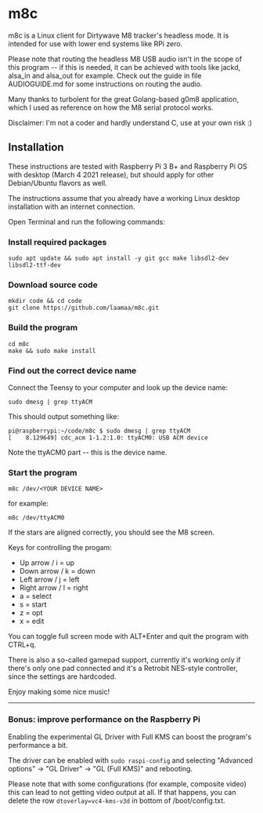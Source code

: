 # m8c

m8c is a Linux client for Dirtywave M8 tracker's headless mode. It is intended for use with lower end systems like RPi zero.

Please note that routing the headless M8 USB audio isn't in the scope of this program -- if this is needed, it can be achieved with tools like jackd, alsa\_in and alsa\_out for example. Check out the guide in file AUDIOGUIDE.md for some instructions on routing the audio.

Many thanks to turbolent for the great Golang-based g0m8 application, which I used as reference on how the M8 serial protocol works.

Disclaimer: I'm not a coder and hardly understand C, use at your own risk :)

## Installation

These instructions are tested with Raspberry Pi 3 B+ and Raspberry Pi OS with desktop (March 4 2021 release), but should apply for other Debian/Ubuntu flavors as well.

The instructions assume that you already have a working Linux desktop installation with an internet connection.

Open Terminal and run the following commands:

### Install required packages

```
sudo apt update && sudo apt install -y git gcc make libsdl2-dev libsdl2-ttf-dev
```

### Download source code

```
mkdir code && cd code
git clone https://github.com/laamaa/m8c.git
 ```

### Build the program

```
cd m8c
make && sudo make install
 ```

### Find out the correct device name

Connect the Teensy to your computer and look up the device name:

```
sudo dmesg | grep ttyACM
```

This should output something like:

```
pi@raspberrypi:~/code/m8c $ sudo dmesg | grep ttyACM
[    8.129649] cdc_acm 1-1.2:1.0: ttyACM0: USB ACM device
```
Note the ttyACM0 part -- this is the device name.

### Start the program
```
m8c /dev/<YOUR DEVICE NAME>
```


for example:

```
m8c /dev/ttyACM0
```

If the stars are aligned correctly, you should see the M8 screen.

Keys for controlling the progam:

* Up arrow / i = up
* Down arrow / k = down
* Left arrow / j = left
* Right arrow / l = right
* a = select
* s = start
* z = opt
* x = edit

You can toggle full screen mode with ALT+Enter and quit the program with CTRL+q.

There is also a so-called gamepad support, currently it's working only if there's only one pad connected and it's a Retrobit NES-style controller, since the settings are hardcoded.

Enjoy making some nice music!

-----------

### Bonus: improve performance on the Raspberry Pi
Enabling the experimental GL Driver with Full KMS can boost the program's performance a bit.

The driver can be enabled with ```sudo raspi-config``` and selecting "Advanced options" -> "GL Driver" -> "GL (Full KMS)" and rebooting.

Please note that with some configurations (for example, composite video) this can lead to not getting video output at all. If that happens, you can delete the row ```dtoverlay=vc4-kms-v3d``` in bottom of /boot/config.txt.
